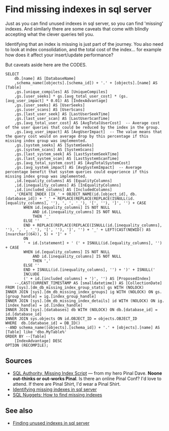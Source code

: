 ﻿# Find missing indexes in sql server

Just as you can find unused indexes in sql server, so you can find 'missing' indexes. And similarly there are some caveats that come with blindly accepting what the clever queries tell you.

Identifying that an index is missing is just part of the journey. You also need to look at index consolidation, and the total cost of the index... for example how does it affect your insert/update performance?

But caveats aside here are the CODES.

	SELECT
		db.[name] AS [DatabaseName]
		,schema_name([objects].[schema_id]) + '.' + [objects].[name] AS [Table]
		,gs.[unique_compiles] AS [UniqueCompiles]
		,gs.[user_seeks] * gs.[avg_total_user_cost] * (gs.[avg_user_impact] * 0.01) AS [IndexAdvantage]
		,gs.[user_seeks] AS [UserSeeks]
		,gs.[user_scans] AS [UserScans]
		,gs.[last_user_seek] AS [LastUserSeekTime]
		,gs.[last_user_scan] AS [LastUserScanTime]
		,gs.[avg_total_user_cost] AS [AvgTotalUserCost]  -- Average cost of the user queries that could be reduced by the index in the group.
		,gs.[avg_user_impact] AS [AvgUserImpact]  -- The value means that the query cost would on average drop by this percentage if this missing index group was implemented.
		,gs.[system_seeks] AS [SystemSeeks]
		,gs.[system_scans] AS [SystemScans]
		,gs.[last_system_seek] AS [LastSystemSeekTime]
		,gs.[last_system_scan] AS [LastSystemScanTime]
		,gs.[avg_total_system_cost] AS [AvgTotalSystemCost]
		,gs.[avg_system_impact] AS [AvgSystemImpact]  -- Average percentage benefit that system queries could experience if this missing index group was implemented.
		,id.[equality_columns] AS [EqualityColumns]
		,id.[inequality_columns] AS [InEqualityColumns]
		,id.[included_columns] AS [IncludedColumns]
		,'CREATE INDEX [IX_' + OBJECT_NAME(id.[object_id], db.[database_id]) + '_' + REPLACE(REPLACE(REPLACE(ISNULL(id.[equality_columns], ''), ', ', '_'), '[', ''), ']', '') + CASE
			WHEN id.[equality_columns] IS NOT NULL
				AND id.[inequality_columns] IS NOT NULL
				THEN '_'
			ELSE ''
			END + REPLACE(REPLACE(REPLACE(ISNULL(id.[inequality_columns], ''), ', ', '_'), '[', ''), ']', '') + '_' + LEFT(CAST(NEWID() AS [nvarchar](64)), 5) + ']' + '
			ON
			' + id.[statement] + ' (' + ISNULL(id.[equality_columns], '') + CASE
			WHEN id.[equality_columns] IS NOT NULL
				AND id.[inequality_columns] IS NOT NULL
				THEN ','
			ELSE ''
			END + ISNULL(id.[inequality_columns], '') + ')' + ISNULL('
			INCLUDE
			(' + id.[included_columns] + ')', '') AS [ProposedIndex]
		--,CAST(CURRENT_TIMESTAMP AS [smalldatetime]) AS [CollectionDate]
	FROM [sys].[dm_db_missing_index_group_stats] gs WITH (NOLOCK)
	INNER JOIN [sys].[dm_db_missing_index_groups] ig WITH (NOLOCK) ON gs.[group_handle] = ig.[index_group_handle]
	INNER JOIN [sys].[dm_db_missing_index_details] id WITH (NOLOCK) ON ig.[index_handle] = id.[index_handle]
	INNER JOIN [sys].[databases] db WITH (NOLOCK) ON db.[database_id] = id.[database_id]
	INNER JOIN sys.objects ON id.OBJECT_ID = objects.OBJECT_ID
	WHERE  db.[database_id] = DB_ID()
	--AND schema_name([objects].[schema_id]) + '.' + [objects].[name] AS [Table] like 'dbo.MyTable%'
	ORDER BY --[Table]
		[IndexAdvantage] DESC
	OPTION (RECOMPILE);

## Sources

- [SQL Authority, Missing Index Script](https://blog.sqlauthority.com/2011/01/03/sql-server-2008-missing-index-script-download/) &mdash; from my hero Pinal Dave. **Noone out-thinks or out-works Pinal**. Is there an online Pinal Conf? I'd love to attend. If there are Pinal Shirt, I'd wear a Pinal Shirt.
- [Identifying missing indexes in sql server](https://samirbehara.com/2017/08/23/identifying-missing-indexes-in-sql-server/)
- [SQL Nuggets: How to find missing indexes](http://www.sqlnuggets.com/blog/sql-scripts-how-to-find-missing-indexes/)

## See also

- [Finding unused indexes in sql server](find_unused_indexes_in_sql_server.md)
